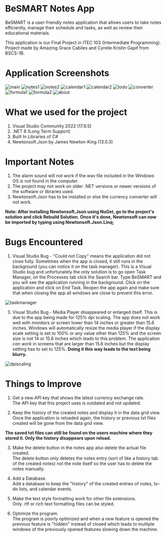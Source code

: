 # BeSMART Notes App
BeSMART is a user-friendly notes application that allows users to take notes efficiently, manage their schedule and tasks, as well as review their educational materials.  

This application is our Final Project in ITEC 103 (Intermediate Programming). Project made by Amazing Grace Cabiles and Cyrelle Kristin Gapit from BSCS-1B.  

# Application Screenshots
![main](https://github.com/aaazezeze1/BeSMART/assets/81816019/4da2e880-abbe-449b-a46a-90370f6923e6)
![notes1](https://github.com/aaazezeze1/BeSMART/assets/81816019/b01156d9-3128-46d0-ba3b-065b7a2fd84b)
![notes2](https://github.com/aaazezeze1/BeSMART/assets/81816019/26e88d09-f590-46a1-b319-8a536f81b42c)
![calendar1](https://github.com/aaazezeze1/BeSMART/assets/81816019/e09115c9-76ec-41c6-a000-ef5367418101)
![calendar2](https://github.com/aaazezeze1/BeSMART/assets/81816019/ec747cf2-2295-4150-8cb7-49a3e2e87375)
![todo](https://github.com/aaazezeze1/BeSMART/assets/81816019/c202b840-74c7-4109-9d93-cef04e7edd4e)
![converter](https://github.com/aaazezeze1/BeSMART/assets/81816019/3ee242a7-2f81-4723-adcc-0fa05240c48f)
![formula1](https://github.com/aaazezeze1/BeSMART/assets/81816019/46513628-97b7-46c0-a19a-e6a14d089e66)
![formula2](https://github.com/aaazezeze1/BeSMART/assets/81816019/efc85442-ffce-4a44-a2f4-fd647a41700a)
![about](https://github.com/aaazezeze1/BeSMART/assets/81816019/d5d38cfa-044f-479b-a97e-f5eec6ad322e)
  
# What we used for the project
1. Visual Studio Community 2022 (17.9.5)
2. .NET 8 (Long Term Support)
3. Built In Libraries of C#
4. Newtonsoft.Json by James Newton-King (13.0.3)

# Important Notes
1. The alarm sound will not work if the wav file included in the Windows OS is not found in the computer. 
2. The project may not work on older .NET versions or newer versions of the software or libraries used.
3. Newtonsoft.Json has to be installed or else the currency converter will not work.

**Note: After installing Newtonsoft.Json using NuGet, go to the project's solution and click Rebuild Solution. Once it's done, 
Newtonsoft can now be imported by typing using Newtonsoft.Json.Linq;**

# Bugs Encountered
1. Visual Studio Bug - "Could not Copy" means the application did not close fully. Sometimes when the app is closed, it still runs in the 
background (you can notice it on the task manager). This is a Visual Studio bug and unfortunately the only solution is to 
go open Task Manager, on the Processes tab click the Search bar. Type BeSMART and you will see the application running in 
the background. Click on the application and click on End Task. Reopen the app again and make sure that when closing the app
all windows are close to prevent this error.

![taskmanager](https://github.com/aaazezeze1/BeSMART/assets/81816019/41d1c4e7-0587-4c5f-9ea5-fa3af076c274)  
  
3. Visual Studio Bug - Media Player disappeared or enlarged itself. This is due to the app being made for 125% dpi scaling. The app
does not work well with monitors or screen lower than 14 inches or greater than 15.6 inches. Windows will automatically resize the media player if
the display scale setting is set to 100% or any value other than 125% and the screen size is not 14 or 15.6 inches which leads to this problem. 
The application *can work* in screens that are larger than 15.6 inches but the display setting has to set to 125%. **Doing it this way leads to the text being blurry.**  

![dpiscaling](https://github.com/aaazezeze1/BeSMART/assets/81816019/d73252a4-33f0-4ac4-90de-d824a6274247)
  
# Things to Improve
1. Get a new API key that shows the latest currency exchange rate.  
The API key that this project uses is outdated and not updated.

3. Keep the history of the created notes and display it in the data grid view.  
Once the application is reloaded again, the history or previous txt files created will be gone from the data grid view.  

**The saved txt files can still be found on the users machine where they stored it. Only the history disappears upon reload.**    

3. Make the delete button in the notes app also delete the actual file created.  
The delete button only deletes the notes entry (sort of like a history tab of the created notes) not the note itself so the user has to delete the notes manually.  

4. Add a Database.  
Add a database to keep the "history" of the created entries of notes, to-do lists, and calendar events.

5. Make the text style formatting work for other file extensions.    
Only .rtf or rich text formatting files can be styled.

6. Optimize the program.  
The program is poorly optimized and when a new feature is opened the previous feature is "hidden" instead of closed which
leads to multiple windows of the previously opened features slowing down the machine.
